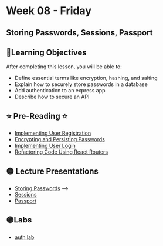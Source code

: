 # Week 08 - Friday

## Storing Passwords, Sessions, Passport

## 📍Learning Objectives
After completing this lesson, you will be able to:

- Define essential terms like encryption, hashing, and salting
- Explain how to securely store passwords in a database
- Add authentication to an express app
- Describe how to secure an API

## ⭐️ Pre-Reading ⭐️
- [Implementing User Registration](https://www.udemy.com/course/nodejs-complete-guide-to-building-data-driven-applications/learn/lecture/14311354#overview)
- [Encrypting and Persisting Passwords](https://www.udemy.com/course/nodejs-complete-guide-to-building-data-driven-applications/learn/lecture/14318990#overview)
- [Implementing User Login](https://www.udemy.com/course/nodejs-complete-guide-to-building-data-driven-applications/learn/lecture/14312336#overview)
- [Refactoring Code Using React Routers](https://www.udemy.com/course/nodejs-complete-guide-to-building-data-driven-applications/learn/lecture/14343278#overview)

<!-- ## 📍Agenda -->

## 🟡 Lecture Presentations
- [Storing Passwords](https://dc-houston.herokuapp.com/p2/Authentication/StoringPasswords.html#1) -->
- [Sessions](https://dc-houston.herokuapp.com/p2/Authentication/Sessions.html#1)
- [Passport](https://dc-houston.herokuapp.com/p2/Authentication/Passport.html#1)

## 🟣Labs 

- [auth lab](https://github.com/veros-labs/lab-squelize-auth)

<!-- ## 🟠Homework  -->

<!-- ## 🔵Helpful Videos

## ✔️Todo Checklist
- [ ]

## 🔶Vocabulary

## 🔷Test Your knowledge


## Resources 
- []() -->



